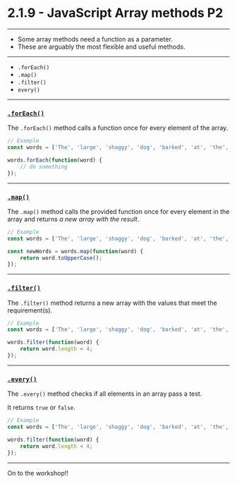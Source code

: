 # 2.1.9 - JavaScript Array methods P2

---

- Some array methods need a function as a parameter.
- These are arguably the most flexible and useful methods.

---

- `.forEach()`
- `.map()`
- `.filter()`
- `every()`

---

### [`.forEach()`](https://www.w3schools.com/jsreF/jsref_foreach.asp)

The `.forEach()` method calls a function once for every element of the array.

```js
// Example
const words = ['The', 'large', 'shaggy', 'dog', 'barked', 'at', 'the', 'silence'];

words.forEach(function(word) {
    // do something
});

```

---

### [`.map()`](https://www.w3schools.com/jsreF/jsref_map.asp)

The `.map()` method calls the provided function once for every element in the array and returns _a new array with the result_.

```js
// Example
const words = ['The', 'large', 'shaggy', 'dog', 'barked', 'at', 'the', 'silence'];

const newWords = words.map(function(word) {
    return word.toUpperCase();
});

```

---

### [`.filter()`](https://www.w3schools.com/jsreF/jsref_filter.asp)

The `.filter()` method returns a new array with the values that meet the requirement(s).

```js
// Example
const words = ['The', 'large', 'shaggy', 'dog', 'barked', 'at', 'the', 'silence'];

words.filter(function(word) {
    return word.length < 4;
});

```

---

### [`.every()`](https://www.w3schools.com/jsref/jsref_every.asp)

The `.every()` method checks if all elements in an array pass a test.

It returns `true` or `false`.

```js
// Example
const words = ['The', 'large', 'shaggy', 'dog', 'barked', 'at', 'the', 'silence'];

words.filter(function(word) {
    return word.length < 4;
});

```

---

On to the workshop!!
